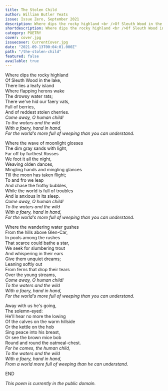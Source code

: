 ```yaml
---
title: The Stolen Child
author: William Butler Yeats
issue: Issue Zero, September 2021
description: Where dips the rocky highland <br />Of Sleuth Wood in the lake, <br />There lies a leafy island <br />Where flapping herons wake <a href="https://www.havenquarterly.com/the-stolen-child/">[<i>...</i>]</a>
shortdescription: Where dips the rocky highland <br />Of Sleuth Wood in the lake, <br />There lies a leafy island <br />Where flapping herons wake <a href="https://www.havenquarterly.com/the-stolen-child/">[<i>...</i>]</a> <br /><br /> <invisible>==== ==== ==== ==== ==== ==== ==== ==== ==== ==== ==== ==== ==== ==== ==== ==== ==== ==== ==== ==== ==== ==== ==== ==== ==== ==== ==== ==== ==== ==== </invisible>
category: POETRY
cover: cover.jpg
issuecover: CurrentCover.jpg
date: "2021-09-13T00:04:01.000Z"
path: "/the-stolen-child"
featured: false
available: true
---
```


Where dips the rocky highland  
Of Sleuth Wood in the lake,  
There lies a leafy island  
Where flapping herons wake  
The drowsy water rats;  
There we've hid our faery vats,  
Full of berries,  
And of reddest stolen cherries.  
*Come away, O human child!*  
*To the waters and the wild*  
*With a faery, hand in hand,*  
*For the world's more full of weeping than you can understand.*  

Where the wave of moonlight glosses  
The dim gray sands with light,  
Far off by furthest Rosses  
We foot it all the night,  
Weaving olden dances,  
Mingling hands and mingling glances  
Till the moon has taken flight;  
To and fro we leap  
And chase the frothy bubbles,  
While the world is full of troubles  
And is anxious in its sleep.  
*Come away, O human child!*  
*To the waters and the wild*  
*With a faery, hand in hand,*  
*For the world's more full of weeping than you can understand.*  

Where the wandering water gushes  
From the hills above Glen-Car,  
In pools among the rushes  
That scarce could bathe a star,  
We seek for slumbering trout  
And whispering in their ears  
Give them unquiet dreams;  
Leaning softly out  
From ferns that drop their tears  
Over the young streams,  
*Come away, O human child!*  
*To the waters and the wild*  
*With a faery, hand in hand,*  
*For the world's more full of weeping than you can understand.*  

Away with us he's going,  
The solemn-eyed:  
He'll hear no more the lowing  
Of the calves on the warm hillside  
Or the kettle on the hob  
Sing peace into his breast,  
Or see the brown mice bob  
Round and round the oatmeal-chest.  
*For he comes, the human child,*  
*To the waters and the wild*  
*With a faery, hand in hand,*  
*From a world more full of weeping than he can understand.*  

END

*This poem is currently in the public domain.*